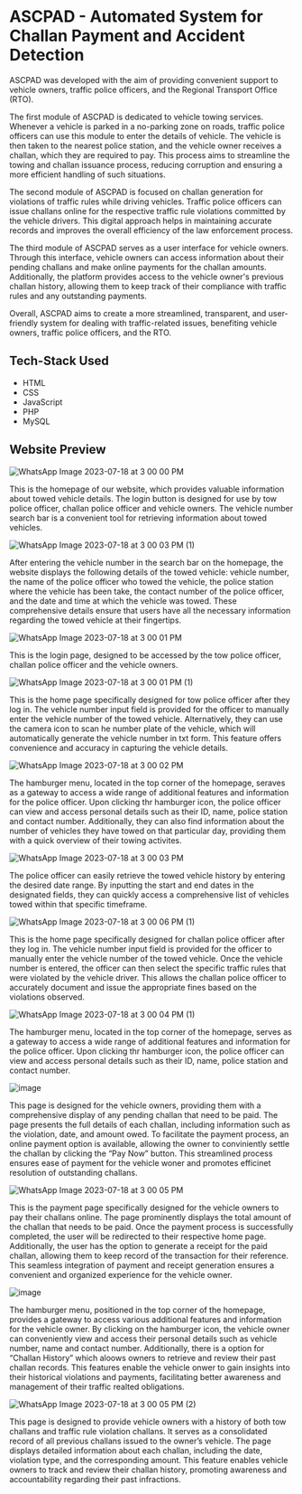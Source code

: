 
# ASCPAD - Automated System for Challan Payment and Accident Detection

ASCPAD was developed with the aim of providing convenient support to vehicle owners, traffic police officers, and the Regional Transport Office (RTO).

The first module of ASCPAD is dedicated to vehicle towing services. Whenever a vehicle is parked in a no-parking zone on roads, traffic police officers can use this module to enter the details of vehicle. The vehicle is then taken to the nearest police station, and the vehicle owner receives a challan, which they are required to pay. This process aims to streamline the towing and challan issuance process, reducing corruption and ensuring a more efficient handling of such situations.

The second module of ASCPAD is focused on challan generation for violations of traffic rules while driving vehicles. Traffic police officers can issue challans online for the respective traffic rule violations committed by the vehicle drivers. This digital approach helps in maintaining accurate records and improves the overall efficiency of the law enforcement process.

The third module of ASCPAD serves as a user interface for vehicle owners. Through this interface, vehicle owners can access information about their pending challans and make online payments for the challan amounts. Additionally, the platform provides access to the vehicle owner's previous challan history, allowing them to keep track of their compliance with traffic rules and any outstanding payments.

Overall, ASCPAD aims to create a more streamlined, transparent, and user-friendly system for dealing with traffic-related issues, benefiting vehicle owners, traffic police officers, and the RTO.


## Tech-Stack Used
- HTML
- CSS
- JavaScript
- PHP
- MySQL

## Website Preview
![WhatsApp Image 2023-07-18 at 3 00 00 PM](https://github.com/Akshit-02/ASCPAD/assets/101332366/f3331dd4-33ac-4760-b3d1-80ac78e77f7e)

This is the homepage of our website, which provides valuable information about towed vehicle details. The login button is designed for use by tow police officer, challan police officer and vehicle owners. The vehicle number search bar is a convenient tool for retrieving information about towed vehicles.

![WhatsApp Image 2023-07-18 at 3 00 03 PM (1)](https://github.com/Akshit-02/ASCPAD/assets/101332366/d0799a04-7902-4a57-87a3-729855f5870c)

After entering the vehicle number in the search bar on the homepage, the website displays the following details of the towed vehicle: vehicle number, the name of the police officer who towed the vehicle, the police station where the vehicle has been take, the contact number of the police officer, and the date and time at which the vehicle was towed. These comprehensive details ensure that users have all the necessary information regarding the towed vehicle at their fingertips. 

![WhatsApp Image 2023-07-18 at 3 00 01 PM](https://github.com/Akshit-02/ASCPAD/assets/101332366/2acdbb58-f0c2-4880-9d57-fcb80c41ca04)

This is the login page, designed to be accessed by the tow police officer, challan police officer and the vehicle owners.

![WhatsApp Image 2023-07-18 at 3 00 01 PM (1)](https://github.com/Akshit-02/ASCPAD/assets/101332366/c00f23fe-d55f-4945-b04b-3572832b612e)

This is the home page specifically designed for tow police officer after they log in. The vehicle number input field is provided for the officer to manually enter the vehicle number of the towed vehicle. Alternatively, they can use the camera icon to scan he number plate of the vehicle, which will automatically generate the vehicle number in txt form. This feature offers convenience and accuracy in capturing the vehicle details.

![WhatsApp Image 2023-07-18 at 3 00 02 PM](https://github.com/Akshit-02/ASCPAD/assets/101332366/b1dc58a1-52eb-42fd-b4ca-2bdabc2dfb34)

The hamburger menu, located in the top corner of the homepage, seraves as a gateway to access a wide range of additional features and information for the police officer. Upon clicking thr hamburger icon, the police officer can view and access personal details such as their ID, name, police station and contact number. Additionally, they can also find information about the number of vehicles they have towed on that particular day, providing them with a quick overview of their towing activites.

![WhatsApp Image 2023-07-18 at 3 00 03 PM](https://github.com/Akshit-02/ASCPAD/assets/101332366/acf4e34a-dec5-4375-801d-3a20ff8c4ae4)

The police officer can easily retrieve the towed vehicle history by entering the desired date range. By inputting the start and end dates in the designated fields, they can quickly access a comprehensive list of vehicles towed within that specific timeframe.

![WhatsApp Image 2023-07-18 at 3 00 06 PM (1)](https://github.com/Akshit-02/ASCPAD/assets/101332366/5e330a02-e2c0-4bbc-9822-fd024fe125be)

This is the home page specifically designed for challan police officer after they log in. The vehicle number input field is provided for the officer to manually enter the vehicle number of the towed vehicle. Once the vehicle number is entered, the officer can then select the specific traffic rules that were violated by the vehicle driver. This allows the challan police officer to accurately document and issue the appropriate fines based on the violations observed.

![WhatsApp Image 2023-07-18 at 3 00 04 PM (1)](https://github.com/Akshit-02/ASCPAD/assets/101332366/49378cb1-e835-4cf0-9a85-6e4a0287188a)

The hamburger menu, located in the top corner of the homepage, serves as a gateway to access a wide range of additional features and information for the police officer. Upon clicking thr hamburger icon, the police officer can view and access personal details such as their ID, name, police station and contact number. 


![image](https://github.com/Akshit-02/ASCPAD/assets/101332366/c64703b2-80f7-4cc4-aeef-4781f6516002)

This page is designed for the vehicle owners, providing them with a comprehensive display of any pending challan that need to be paid. The page presents the full details of each challan, including information such as the violation, date, and amount owed. To facilitate the payment process, an online payment option is available, allowing the owner to conviniently settle the challan by clicking the “Pay Now” button. This streamlined process ensures ease of payment for the vehicle woner and promotes efficinet resolution of outstanding challans.

![WhatsApp Image 2023-07-18 at 3 00 05 PM](https://github.com/Akshit-02/ASCPAD/assets/101332366/1ef7eeec-3b21-4a18-a01c-80d6bf116767)

This is the payment page specifically designed for the vehicle owners to pay their challans online. The page prominently displays the total amount of the challan that needs to be paid. Once the payment process is successfully completed, the user will be redirected to their respective home page. Additionally, the user has the option to generate a receipt for the paid challan, allowing them to keep record of the transaction for their reference. This seamless integration of payment and receipt generation ensures a convenient and organized experience for the vehicle owner.


![image](https://github.com/Akshit-02/ASCPAD/assets/101332366/0ea5ed3f-5501-45ba-aa16-bf8fceab636d)

The hamburger menu, positioned in the top corner of the homepage, provides a gateway to access various additional features and information for the vehicle owner. By clicking on the hamburger icon, the vehicle owner can conveniently view and access their personal details such as vehicle number, name and contact number. Additionally, there is a option for “Challan History” which aloows owners to retrieve and review their past challan records. This features enable the vehicle onwer to gain insights into their historical violations and payments, facilitating better awareness and management of their traffic realted obligations.

![WhatsApp Image 2023-07-18 at 3 00 05 PM (2)](https://github.com/Akshit-02/ASCPAD/assets/101332366/1f0d7814-26a8-42ac-a7ac-4b5b00f8807a)

This page is designed to provide vehicle owners with a history of both tow challans and traffic rule violation challans. It serves as a consolidated record of all previous challans issued to the owner’s vehicle. The page displays detailed information about each challan, including the date, violation type, and the corresponding amount. This feature enables vehicle owners to track and review their challan history, promoting awareness and accountability regarding their past infractions.
